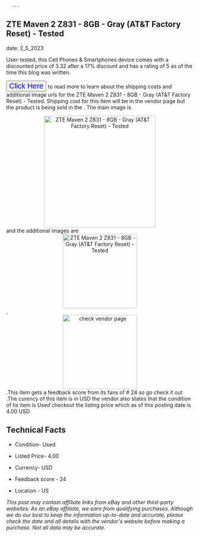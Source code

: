  
      ---
      

 ## ZTE Maven 2 Z831 - 8GB - Gray  (AT&T Factory Reset) - Tested 

 

      

date: 2_5_2023
     

    
      

User-tested, this Cell Phones & Smartphones device comes with a discounted price of 3.32 after a 17% discount and has a rating of  5 as of the time this blog was written.

 <button style="font-size:20px;color:blue" onclick="window.location.href = 'https://www.ebay.com/itm/334720807466?hash=item4deeea322a%3Ag%3AFCAAAOSwDupj1IUq&mkevt=1&mkcid=1&mkrid=711-53200-19255-0&campid=%253CePNCampaignId%253E&customid=%253CreferenceId%253E&toolid=10049'">Click Here</button>  to read more to learn about the shipping costs and additional image urls for the ZTE Maven 2 Z831 - 8GB - Gray  (AT&T Factory Reset) - Tested. Shipping cost for this item will be in the vendor page but the product is being sold in the . The main image is <div style="text-align:center;"><img onclick="window.location.href = 'https://www.ebay.com/itm/334720807466?hash=item4deeea322a%3Ag%3AFCAAAOSwDupj1IUq&mkevt=1&mkcid=1&mkrid=711-53200-19255-0&campid=%253CePNCampaignId%253E&customid=%253CreferenceId%253E&toolid=10049';" src="https://i.ebayimg.com/thumbs/images/g/FCAAAOSwDupj1IUq/s-l225.jpg" alt="ZTE Maven 2 Z831 - 8GB - Gray  (AT&T Factory Reset) - Tested" style="width:300px; height:auto;object-fit:contain;" /></div> and the additional images are <div style="text-align:center;"><img onclick="window.location.href = 'https://www.ebay.com/itm/334720807466?hash=item4deeea322a%3Ag%3AFCAAAOSwDupj1IUq&mkevt=1&mkcid=1&mkrid=711-53200-19255-0&campid=%253CePNCampaignId%253E&customid=%253CreferenceId%253E&toolid=10049';" src="https://i.ebayimg.com/images/g/FCAAAOSwDupj1IUq/s-l1600.jpg" alt="ZTE Maven 2 Z831 - 8GB - Gray  (AT&T Factory Reset) - Tested" style="width:200px; height:auto;object-fit:contain;" /></div>,<div style="text-align:center;"><img onclick="window.location.href = 'https://www.ebay.com/itm/334720807466?hash=item4deeea322a%3Ag%3AFCAAAOSwDupj1IUq&mkevt=1&mkcid=1&mkrid=711-53200-19255-0&campid=%253CePNCampaignId%253E&customid=%253CreferenceId%253E&toolid=10049';" src="https://origin-galleryplus.ebayimg.com/ws/web/334720807466_2_0_1/225x225.jpg,https://origin-galleryplus.ebayimg.com/ws/web/334720807466_3_0_1/225x225.jpg,https://origin-galleryplus.ebayimg.com/ws/web/334720807466_4_0_1/225x225.jpg,https://origin-galleryplus.ebayimg.com/ws/web/334720807466_5_0_1/225x225.jpg" alt="check vendor page" style="width:200px; height:auto;object-fit:contain;"/></div>.This item gets a feedback score from its fans of # 24 so go check it out .The curency of this item is in USD the vendor also states that the condition of tis item is Used checkout the listing price which as of this posting date is  4.00 USD 


      
      

 ## Technical Facts 



      

 - Condition- Used 


      

 - Listed Price- 4.00 


      

 - Currency- USD 


      

 - Feedback score - 24 


      

 - Location - US 



      

*_This post may contain affiliate links from eBay and other third-party websites. As an eBay affiliate, we earn from qualifying purchases. Although we do our best to keep the information up-to-date and accurate, please check the date and all details with the vendor's website before making a purchase. Not all data may be accurate._*



      
      